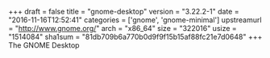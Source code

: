 +++
draft = false
title = "gnome-desktop"
version = "3.22.2-1"
date = "2016-11-16T12:52:41"
categories = ['gnome', 'gnome-minimal']
upstreamurl = "http://www.gnome.org/"
arch = "x86_64"
size = "322016"
usize = "1514084"
sha1sum = "81db709b6a770b0d9f9f15b15af88fc21e7d0648"
+++
The GNOME Desktop